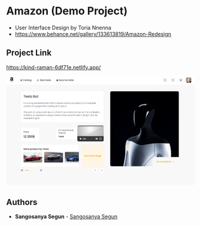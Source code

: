 # Amazon (Demo Project)

- User Interface Design by Toria Nnenna
- https://www.behance.net/gallery/133613819/Amazon-Redesign

## Project Link
https://kind-raman-6df71e.netlify.app/

![screenshot](1.png)

## Authors

- **Sangosanya Segun** - [Sangosanya Segun](https://github.com/flamezbaba)
